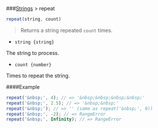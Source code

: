###[Strings](../) > repeat
```js
repeat(string, count)
```

> Returns a string repeated <code>count</code> times.

- <code>string {string}</code>

The string to process.

- <code>count {number}</code>

Times to repeat the string.

####Example
```js
repeat('&nbsp;', 4); // => '&nbsp;&nbsp;&nbsp;&nbsp;'
repeat('&nbsp;', 2.5); // => '&nbsp;&nbsp;'
repeat('&nbsp;'); // => '' (same as repeat('&nbsp;', 0))
repeat('&nbsp;', -2); // => RangeError
repeat('&nbsp;', Infinity); // => RangeError
```